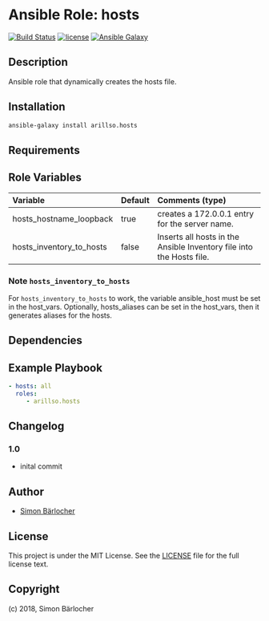 # Ansible Role: hosts

[![Build Status](https://travis-ci.org/arillso/ansible.hosts.svg?branch=master)](https://travis-ci.org/arillso/ansible.hosts) [![license](https://img.shields.io/github/license/mashape/apistatus.svg)](https://sbaerlo.ch/licence) [![Ansible Galaxy](http://img.shields.io/badge/ansible--galaxy-hosts-blue.svg)](https://galaxy.ansible.com/arillso/hosts)

## Description

Ansible role that dynamically creates the hosts file.

## Installation

```bash
ansible-galaxy install arillso.hosts
```

## Requirements

## Role Variables

| Variable             | Default     | Comments (type)                                   |
| :---                 | :---        | :---                                              |
| hosts_hostname_loopback | true | creates a 172.0.0.1 entry for the server name. |
| hosts_inventory_to_hosts | false | Inserts all hosts in the Ansible Inventory file into the Hosts file. |

### Note `hosts_inventory_to_hosts`

For `hosts_inventory_to_hosts` to work, the variable ansible_host must be set in the host_vars.
Optionally, hosts_aliases can be set in the host_vars, then it generates aliases for the hosts.

## Dependencies

## Example Playbook

```yml
- hosts: all
  roles:
     - arillso.hosts
```

## Changelog

### 1.0

* inital commit

## Author

* [Simon Bärlocher](https://sbaerlocher.ch)

## License

This project is under the MIT License. See the [LICENSE](https://sbaerlo.ch/licence) file for the full license text.

## Copyright

(c) 2018, Simon Bärlocher